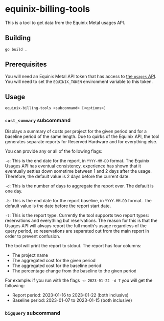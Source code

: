 # equinix-billing-tools

This is a tool to get data from the Equinix Metal usages API.

## Building

`go build .`

## Prerequisites

You will need an Equinix Metal API token that has access to [the `usages` API](https://developer.equinix.com/catalog/metalv1#operation/findProjectUsage).
You will need to set the `EQUINIX_TOKEN` environment variable to this token.

## Usage

`equinix-billing-tools <subcommand> [<options>]`

### `cost_summary` subcommand

Displays a summary of costs per project for the given period and for a baseline
period of the same length. Due to quirks of the Equinix API, the tool generates
separate reports for Reserved Hardware and for everything else.

You can provide any or all of the following flags:

`-e`: This is the end date for the report, in `YYYY-MM-DD` format. The Equinix
Usages API has eventual consistency, experience has shown that it eventually
settles down sometime between 1 and 2 days after the usage. Therefore, the default
value is 2 days before the current date.

`-d`: This is the number of days to aggregate the report over. The default is one
day.

`-b`: This is the end date for the report baseline, in `YYYY-MM-DD` format. The
default value is the date before the report start date.

`-t`: This is the report type. Currently the tool supports two report types: reservations
and everything but reservations. The reason for this is that the Usages API will
always report the full month's usage regardless of the query period, so reservations
are separated out from the main report in order to prevent confusion.

The tool will print the report to stdout. The report has four columns:

* The project name
* The aggregated cost for the given period
* The aggregated cost for the baseline period
* The percentage change from the baseline to the given period

For example: if you run with the flags `-e 2023-01-22 -d 7` you will get the following:

* Report period: 2023-01-16 to 2023-01-22 (both inclusive)
* Baseline period: 2023-01-07 to 2023-01-15 (both inclusive)

### `bigquery` subcommand
